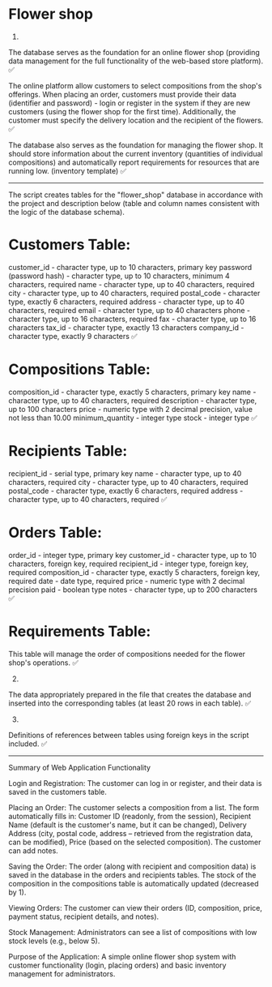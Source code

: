 # Flower shop

1.
The database serves as the foundation for an online flower shop 
(providing data management for the full functionality of the web-based store platform). ✅

The online platform allow customers to select compositions from the shop's offerings. 
When placing an order, customers must provide their data (identifier and password) - login
or register in the system if they are new customers (using the flower shop for the first time). 
Additionally, the customer must specify the delivery location and the recipient of the flowers. ✅

The database also serves as the foundation for managing the flower shop. 
It should store information about the current inventory (quantities of individual compositions) 
and automatically report requirements for resources that are running low. (inventory template) ✅

----------------------------------------------------------------------------------------------------------
The script creates tables for the "flower_shop" database in accordance with the project 
and description below (table and column names consistent with the logic of the database schema).

# Customers Table:
customer_id - character type, up to 10 characters, primary key
password (password hash) - character type, up to 10 characters, minimum 4 characters, required
name - character type, up to 40 characters, required
city - character type, up to 40 characters, required
postal_code - character type, exactly 6 characters, required
address - character type, up to 40 characters, required
email - character type, up to 40 characters
phone - character type, up to 16 characters, required
fax - character type, up to 16 characters
tax_id - character type, exactly 13 characters
company_id - character type, exactly 9 characters ✅

# Compositions Table:
composition_id - character type, exactly 5 characters, primary key
name - character type, up to 40 characters, required
description - character type, up to 100 characters
price - numeric type with 2 decimal precision, value not less than 10.00
minimum_quantity - integer type
stock - integer type ✅

# Recipients Table:
recipient_id - serial type, primary key
name - character type, up to 40 characters, required
city - character type, up to 40 characters, required
postal_code - character type, exactly 6 characters, required
address - character type, up to 40 characters, required ✅

# Orders Table:
order_id - integer type, primary key
customer_id - character type, up to 10 characters, foreign key, required
recipient_id - integer type, foreign key, required
composition_id - character type, exactly 5 characters, foreign key, required
date - date type, required
price - numeric type with 2 decimal precision
paid - boolean type
notes - character type, up to 200 characters ✅

# Requirements Table:
This table will manage the order of compositions needed for the flower shop's operations. ✅


2.
The data appropriately prepared in the file that creates the database and inserted into the corresponding tables 
(at least 20 rows in each table). ✅


3.
Definitions of references between tables using foreign keys in the script included. ✅


----------------------------------------------------------------------------------------------------------
Summary of Web Application Functionality

Login and Registration:
The customer can log in or register, and their data is saved in the customers table.

Placing an Order:
The customer selects a composition from a list.
The form automatically fills in:
Customer ID (readonly, from the session),
Recipient Name (default is the customer's name, but it can be changed),
Delivery Address (city, postal code, address – retrieved from the registration data, can be modified),
Price (based on the selected composition).
The customer can add notes.

Saving the Order:
The order (along with recipient and composition data) is saved in the database in the orders and recipients tables.
The stock of the composition in the compositions table is automatically updated (decreased by 1).

Viewing Orders:
The customer can view their orders (ID, composition, price, payment status, recipient details, and notes).

Stock Management:
Administrators can see a list of compositions with low stock levels (e.g., below 5).

Purpose of the Application: A simple online flower shop system with customer functionality (login, placing orders) and basic inventory management for administrators.
